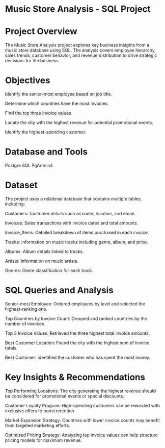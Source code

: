 # Music Store Analysis - SQL Project

# Project Overview

The Music Store Analysis project explores key business insights from a music store database using SQL. The analysis covers employee hierarchy, sales trends, customer behavior, and revenue distribution to drive strategic decisions for the business.

# Objectives

Identify the senior-most employee based on job title.

Determine which countries have the most invoices.

Find the top three invoice values.

Locate the city with the highest revenue for potential promotional events.

Identify the highest-spending customer.

# Database and Tools

Postgre SQL
PgAdmin4

# Dataset

The project uses a relational database that contains multiple tables, including:

Customers: Customer details such as name, location, and email.

Invoices: Sales transactions with invoice dates and total amounts.

Invoice_Items: Detailed breakdown of items purchased in each invoice.

Tracks: Information on music tracks including genre, album, and price.

Albums: Album details linked to tracks.

Artists: Information on music artists.

Genres: Genre classification for each track.

# SQL Queries and Analysis

Senior-most Employee: Ordered employees by level and selected the highest-ranking one.

Top Countries by Invoice Count: Grouped and ranked countries by the number of invoices.

Top 3 Invoice Values: Retrieved the three highest total invoice amounts.

Best Customer Location: Found the city with the highest sum of invoice totals.

Best Customer: Identified the customer who has spent the most money.

# Key Insights & Recommendations

Top Performing Locations: The city generating the highest revenue should be considered for promotional events or special discounts.

Customer Loyalty Program: High-spending customers can be rewarded with exclusive offers to boost retention.

Market Expansion Strategy: Countries with lower invoice counts may benefit from targeted marketing efforts.

Optimized Pricing Strategy: Analyzing top invoice values can help structure pricing models for maximum revenue.


